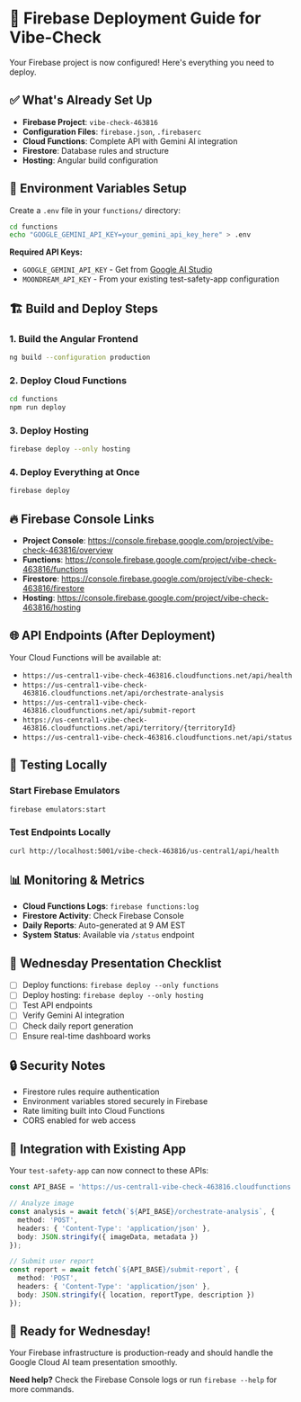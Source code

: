 # 🚀 Firebase Deployment Guide for Vibe-Check

Your Firebase project is now configured! Here's everything you need to deploy.

## ✅ What's Already Set Up

- **Firebase Project**: `vibe-check-463816`
- **Configuration Files**: `firebase.json`, `.firebaserc`
- **Cloud Functions**: Complete API with Gemini AI integration
- **Firestore**: Database rules and structure
- **Hosting**: Angular build configuration

## 🔧 Environment Variables Setup

Create a `.env` file in your `functions/` directory:

```bash
cd functions
echo "GOOGLE_GEMINI_API_KEY=your_gemini_api_key_here" > .env
```

**Required API Keys:**
- `GOOGLE_GEMINI_API_KEY` - Get from [Google AI Studio](https://makersuite.google.com/app/apikey)
- `MOONDREAM_API_KEY` - From your existing test-safety-app configuration

## 🏗️ Build and Deploy Steps

### 1. Build the Angular Frontend
```bash
ng build --configuration production
```

### 2. Deploy Cloud Functions
```bash
cd functions
npm run deploy
```

### 3. Deploy Hosting
```bash
firebase deploy --only hosting
```

### 4. Deploy Everything at Once
```bash
firebase deploy
```

## 🔥 Firebase Console Links

- **Project Console**: https://console.firebase.google.com/project/vibe-check-463816/overview
- **Functions**: https://console.firebase.google.com/project/vibe-check-463816/functions
- **Firestore**: https://console.firebase.google.com/project/vibe-check-463816/firestore
- **Hosting**: https://console.firebase.google.com/project/vibe-check-463816/hosting

## 🌐 API Endpoints (After Deployment)

Your Cloud Functions will be available at:
- `https://us-central1-vibe-check-463816.cloudfunctions.net/api/health`
- `https://us-central1-vibe-check-463816.cloudfunctions.net/api/orchestrate-analysis`
- `https://us-central1-vibe-check-463816.cloudfunctions.net/api/submit-report`
- `https://us-central1-vibe-check-463816.cloudfunctions.net/api/territory/{territoryId}`
- `https://us-central1-vibe-check-463816.cloudfunctions.net/api/status`

## 🧪 Testing Locally

### Start Firebase Emulators
```bash
firebase emulators:start
```

### Test Endpoints Locally
```bash
curl http://localhost:5001/vibe-check-463816/us-central1/api/health
```

## 📊 Monitoring & Metrics

- **Cloud Functions Logs**: `firebase functions:log`
- **Firestore Activity**: Check Firebase Console
- **Daily Reports**: Auto-generated at 9 AM EST
- **System Status**: Available via `/status` endpoint

## 🎯 Wednesday Presentation Checklist

- [ ] Deploy functions: `firebase deploy --only functions`
- [ ] Deploy hosting: `firebase deploy --only hosting`  
- [ ] Test API endpoints
- [ ] Verify Gemini AI integration
- [ ] Check daily report generation
- [ ] Ensure real-time dashboard works

## 🔒 Security Notes

- Firestore rules require authentication
- Environment variables stored securely in Firebase
- Rate limiting built into Cloud Functions
- CORS enabled for web access

## 📱 Integration with Existing App

Your `test-safety-app` can now connect to these APIs:

```typescript
const API_BASE = 'https://us-central1-vibe-check-463816.cloudfunctions.net/api';

// Analyze image
const analysis = await fetch(`${API_BASE}/orchestrate-analysis`, {
  method: 'POST',
  headers: { 'Content-Type': 'application/json' },
  body: JSON.stringify({ imageData, metadata })
});

// Submit user report
const report = await fetch(`${API_BASE}/submit-report`, {
  method: 'POST',
  headers: { 'Content-Type': 'application/json' },
  body: JSON.stringify({ location, reportType, description })
});
```

## 🎉 Ready for Wednesday!

Your Firebase infrastructure is production-ready and should handle the Google Cloud AI team presentation smoothly.

**Need help?** Check the Firebase Console logs or run `firebase --help` for more commands. 